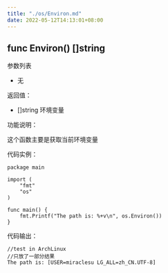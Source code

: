 ```yaml
---
title: "./os/Environ.md"
date: 2022-05-12T14:13:01+08:00
---
```

## func Environ() []string

参数列表

- 无

返回值：

- []string 环境变量

功能说明：

这个函数主要是获取当前环境变量

代码实例：

    package main

    import (
        "fmt"
        "os"
    )

    func main() {
        fmt.Printf("The path is: %+v\n", os.Environ())
    }

代码输出：

    //test in ArchLinux
    //只放了一部分结果
    The path is: [USER=miraclesu LG_ALL=zh_CN.UTF-8]
